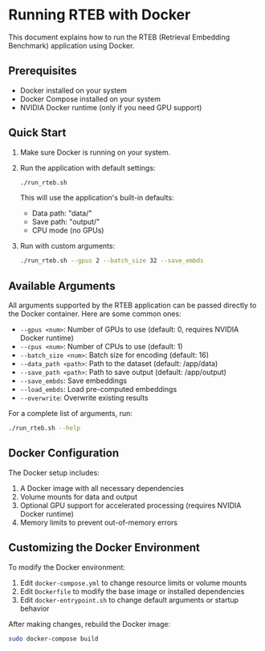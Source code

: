 # Running RTEB with Docker

This document explains how to run the RTEB (Retrieval Embedding Benchmark) application using Docker.

## Prerequisites

- Docker installed on your system
- Docker Compose installed on your system
- NVIDIA Docker runtime (only if you need GPU support)

## Quick Start

1. Make sure Docker is running on your system.

2. Run the application with default settings:
   ```bash
   ./run_rteb.sh
   ```
   This will use the application's built-in defaults:
   - Data path: "data/"
   - Save path: "output/"
   - CPU mode (no GPUs)

3. Run with custom arguments:
   ```bash
   ./run_rteb.sh --gpus 2 --batch_size 32 --save_embds
   ```

## Available Arguments

All arguments supported by the RTEB application can be passed directly to the Docker container. Here are some common ones:

- `--gpus <num>`: Number of GPUs to use (default: 0, requires NVIDIA Docker runtime)
- `--cpus <num>`: Number of CPUs to use (default: 1)
- `--batch_size <num>`: Batch size for encoding (default: 16)
- `--data_path <path>`: Path to the dataset (default: /app/data)
- `--save_path <path>`: Path to save output (default: /app/output)
- `--save_embds`: Save embeddings
- `--load_embds`: Load pre-computed embeddings
- `--overwrite`: Overwrite existing results

For a complete list of arguments, run:
```bash
./run_rteb.sh --help
```

## Docker Configuration

The Docker setup includes:

1. A Docker image with all necessary dependencies
2. Volume mounts for data and output
3. Optional GPU support for accelerated processing (requires NVIDIA Docker runtime)
4. Memory limits to prevent out-of-memory errors

## Customizing the Docker Environment

To modify the Docker environment:

1. Edit `docker-compose.yml` to change resource limits or volume mounts
2. Edit `Dockerfile` to modify the base image or installed dependencies
3. Edit `docker-entrypoint.sh` to change default arguments or startup behavior

After making changes, rebuild the Docker image:
```bash
sudo docker-compose build
```